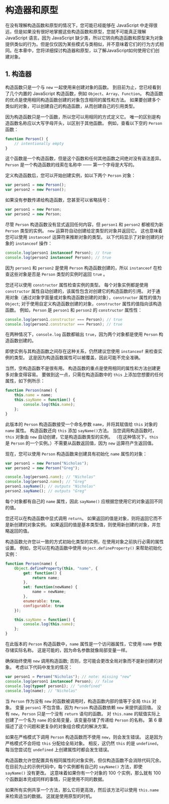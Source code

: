 # 构造器和原型

在没有理解构造函数和原型的情况下，您可能已经能够在 JavaScript 中走得很远，但是如果没有很好地掌握这些构造函数和原型，您就不可能真正理解 JavaScript 语言。因为 JavaScript 缺少类，所以它转向构造函数和原型来为对象提供类似的行为。但是仅仅因为某些模式与类相似，并不意味着它们的行为方式相同。在本章中，您将详细探讨构造器和原型，以了解JavaScript如何使用它们创建对象。

## 1. 构造器

构造函数只是一个与 `new` 一起使用来创建对象的函数。 到目前为止，您已经看到了几个内置的 JavaScript 构造函数，例如 `Object`、`Array`、`Function`。 构造函数的优点是使用相同构造函数创建的对象包含相同的属性和方法。 如果要创建多个类似的对象，可以创建自己的构造函数，从而创建自己的引用类型。

因为构造函数只是一个函数，所以您可以用相同的方式定义它。 唯一的区别是构造函数名称应以大写字母开头，以区别于其他函数。 例如，查看以下空的 `Person` 函数：

```javascript
function Person() {
    // intentionally empty
}
```

这个函数是一个构造函数，但是这个函数和任何其他函数之间绝对没有语法差异。 `Person` 是一个构造函数的线索在名称中 —— 第一个字母是大写的。

定义构造函数后，您可以开始创建实例，如以下两个 `Person` 对象：

```javascript
var person1 = new Person();
var person2 = new Person();
```

如果没有参数传递给构造函数，您甚至可以省略括号：

```javascript
var person1 = new Person;
var person2 = new Person;
```

尽管 `Person` 构造函数没有显式返回任何内容，但 `person1` 和 `person2` 都被视为新 `Person` 类型的实例。 `new` 运算符自动创建给定类型的对象并返回它。 这也意味着您可以使用 `instanceof` 运算符来推断对象的类型。 以下代码显示了对新创建的对象的 `instanceof` 操作：

```javascript
console.log(person1 instanceof Person); // true
console.log(person2 instanceof Person); // true
```

因为 `person1` 和 `person2` 是使用 `Person` 构造函数创建的，所以 `instanceof` 在检查这些对象是否是 `Person` 类型的实例时返回 `true` 。

您还可以使用 `constructor` 属性检查实例的类型。 每个对象实例都是使用 `constructor` 属性自动创建的，该属性包含对创建它的构造函数的引用。 对于通用对象（通过对象字面量或对象构造函数创建的对象），`constructor` 属性的值为 `Object`; 对于使用自定义构造函数创建的对象，`constructor` 属性的值指向该构造函数。 例如，`Person` 是 `person1` 和 `person2` 的 `constructor` 属性性：

```javascript
console.log(person1.constructor === Person); // true
console.log(person2.constructor === Person); // true
```

在两种情况下，`console.log` 函数都输出 `true`，因为两个对象都是使用 `Person` 构造函数创建的。

即使实例与其构造函数之间存在这种关系，仍然建议您使用 `instanceof` 来检查实例的类型。 这是因为构造函数属性可以被覆盖，因此可能不完全准确。

当然，空构造函数不是很有用。 构造函数的重点是使用相同的属性和方法创建更多对象变得容易。 要做到这一点，只需在构造函数中的 `this` 上添加您想要的任何属性，如下例所示：

```javascript
function Person(name) {
    this.name = name;
    this.sayName = function() {
        console.log(this.name);
    };
}
```

此版本的 `Person` 构造函数接受一个命名参数 `name`，并将其赋值给 `this` 对象的 `name` 属性。 构造函数还向 `this` 添加 `sayName()`方法。 当您调用构造函数时， `this` 对象由 `new` 自动创建，它是构造函数类型的实例。 （在这种情况下，`this` 是 `Person` 的一个实例。）不需要从函数返回值，因为 `new` 运算符产生返回值。

现在，您可以使用 `Person` 构造函数来创建具有初始化 `name` 属性的对象：

```javascript
var person1 = new Person("Nicholas");
var person2 = new Person("Greg");

console.log(person1.name); // "Nicholas"
console.log(person2.name); // "Greg"
person1.sayName(); // outputs "Nicholas"
person2.sayName(); // outputs "Greg"
```

每个对象都有自己的 `name` 属性，因此 `sayName()` 应根据您使用它的对象返回不同的值。

您还可以在构造函数中显式调用 `return`。 如果返回的值是对象，则将返回它而不是新创建的对象实例。 如果返回的值是基本类型值，则使用新创建的对象，并忽略返回的值。

构造函数允许您以一致的方式初始化类型的实例，在使用对象之前执行必需的属性设置。 例如，您可以在构造函数中使用 `Object.defineProperty()` 来帮助初始化实例：

```javascript
function Person(name) {
    Object.defineProperty(this, "name", {
        get: function() {
            return name;
        },
        set: function(newName) {
            name = newName;
        },
        enumerable: true,
        configurable: true
    });

    this.sayName = function() {
        console.log(this.name);
    };
}
```

在此版本的 `Person` 构造函数中，`name` 属性是一个访问器属性，它使用 `name` 参数存储实际名称。 这是可能的，因为命名参数就像局部变量一样。

确保始终使用 `new` 调用构造函数; 否则，您可能会更改全局对象而不是新创建的对象。 考虑以下代码中发生的情况：

```javascript
var person1 = Person("Nicholas"); // note: missing "new"
console.log(person1 instanceof Person); // false
console.log(typeof person1); // "undefined"
console.log(name); // "Nicholas"
```

当 `Person` 作为没有 `new` 的函数被调用时，构造函数内部的值等于全局 `this` 对象。 变量 `person1` 不包含值，因为 `Person` 构造函数依赖 `new` 来提供返回值。 没有 `new`，`Person` 只是一个没有 `return` 语句的函数。 对 `this.name` 的赋值实际上创建了一个名为 `name` 的全局变量，该变量存储了传递给 `Person` 的名称。 第 6 章描述了这个问题和更复杂的对象组合模式的解决方案。

如果在严格模式下调用 `Person` 构造函数而不使用 `new`，则会发生错误。 这是因为严格模式不会将给 `this` 分配给全局对象。 相反，这仍然 `this` 的是 `undefined`，每当您尝试在 `undefined` 上创建属性时都会发生错误。

构造函数允许您配置具有相同属性的对象实例，但仅构造函数不会消除代码冗余。 在目前为止的示例代码中，每个实例都有自己的 `sayName()` 方法，即使 `sayName()` 没有更改。 这意味着如果你有一个对象的 100 个实例，那么就有 100 个函数副本完成同样的事情，只是使用不同的数据。

如果所有实例共享一个方法，那么它将更高效，然后该方法可以使用 `this.name` 来检索适当的数据。 这就是使用原型的时机。